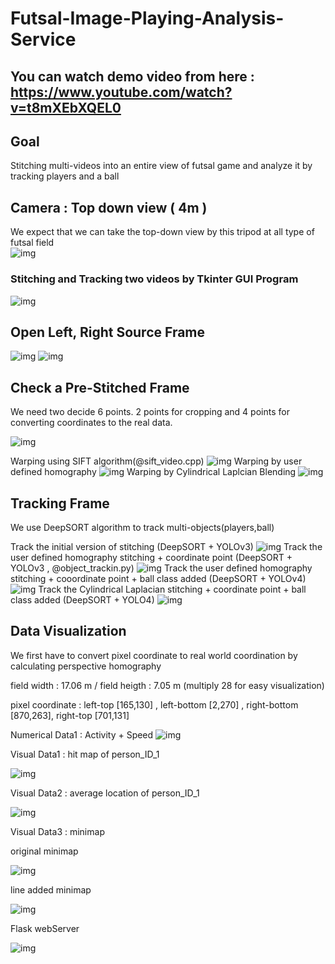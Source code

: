 # Futsal-Image-Playing-Analysis-Service

## You can watch demo video from here : https://www.youtube.com/watch?v=t8mXEbXQEL0

## Goal 
Stitching multi-videos into an entire view of futsal game and analyze it by tracking players and a ball

## Camera : Top down view ( 4m ) 
We expect that we can take the top-down view by this tripod at all type of futsal field   
![img](./img/camera.jpg)

### Stitching and Tracking two videos by Tkinter GUI Program
![img](./img/guiSample.png)

## Open Left, Right Source Frame 
![img](./img/left.JPG)
![img](./img/right.JPG) 

## Check a Pre-Stitched Frame 
We need two decide 6 points. 2 points for cropping and 4 points for converting coordinates to the real data.

![img](./img/mouseClick.png)

Warping using SIFT algorithm(@sift_video.cpp)
![img](./img/frame.png)
Warping by user defined homography 
![img](./img/frame00001.jpg)
Warping by Cylindrical Laplcian Blending
![img](./Cylindrical_Stitching/cylindricalFrames_new/00001.jpg)

## Tracking Frame 
We use DeepSORT algorithm to track multi-objects(players,ball)

Track the initial version of stitching (DeepSORT + YOLOv3)
![img](./img/tracking.JPG)
Track the user defined homography stitching + coordinate point (DeepSORT + YOLOv3 , @object_trackin.py)
![img](./img/tracking+.jpg)
Track the user defined homography stitching + cooordinate point + ball class added (DeepSORT + YOLOv4)
![img](./img/YOLOv4_tracking.png)
Track the Cylindrical Laplacian stitching + coordinate point + ball class added
(DeepSORT + YOLO4)
![img](./img/cylindrical_tracking_frame.jpg)
## Data Visualization

We first have to convert pixel coordinate to real world coordination by calculating perspective homography

field width : 17.06 m / field heigth : 7.05 m (multiply 28 for easy visualization)

pixel coordinate : left-top [165,130] , left-bottom [2,270] , right-bottom [870,263], right-top [701,131]

Numerical Data1 : Activity + Speed
![img](./img/activity_speed.png)

Visual Data1 : hit map of person_ID_1

![img](./img/heatMap.JPG)

Visual Data2 : average location of person_ID_1

![img](./img/averageLocation.JPG)

Visual Data3 : minimap

original minimap

![img](./img/minimap_original.png)

line added minimap

![img](./img/minimap_line.png)

Flask webServer 

![img](./img/webSample.png)


